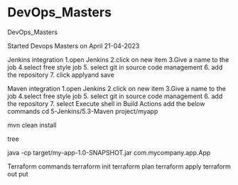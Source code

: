 # DevOps_Masters
DevOps_Masters


Started Devops Masters on April 21-04-2023

Jenkins integration
 1.open Jenkins
 2.click on new item
 3.Give a name to the job
 4.select free style job
 5. select git in source code management
 6. add the repository 
 7. click applyand save 

Maven integration
1.open Jenkins
 2.click on new item
 3.Give a name to the job
 4.select free style job
 5. select git in source code management
 6. add the repository 
 7. select Execute shell in Build Actions
  add the below commands
   cd 5-Jenkins/5.3-Maven project/myapp

   mvn clean install

   tree 

   java -cp target/my-app-1.0-SNAPSHOT.jar com.mycompany.app.App

   Terraform commands
   terraform init
   terraform plan
   terraform apply 
   terraform out put



